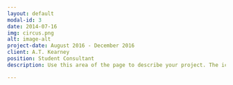 ```yaml
---
layout: default
modal-id: 3
date: 2014-07-16
img: circus.png
alt: image-alt
project-date: August 2016 - December 2016
client: A.T. Kearney
position: Student Consultant
description: Use this area of the page to describe your project. The icon above is part of a free icon set by <a href="https://sellfy.com/p/8Q9P/jV3VZ/">Flat Icons</a>. On their website, you can download their free set with 16 icons, or you can purchase the entire set with 146 icons for only $12!

---
```


